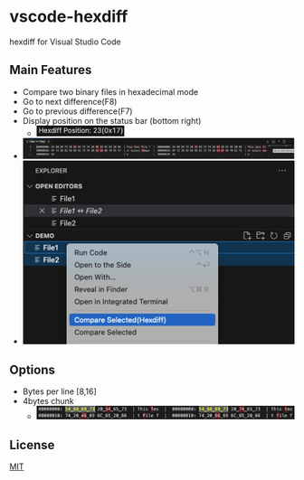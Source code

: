 # vscode-hexdiff
hexdiff for Visual Studio Code

## Main Features
* Compare two binary files in hexadecimal mode
* Go to next difference(F8)
* Go to previous difference(F7)
* Display position on the status bar (bottom right)
  * ![Position](Image/statusbar.png)
* ![Editor](Image/editor.png)
* ![Explorer/Context](Image/menu.png)

## Options
* Bytes per line [8,16]
* 4bytes chunk
  * ![4bytes](image/231115.png)

## License
[MIT](LICENSE.md)